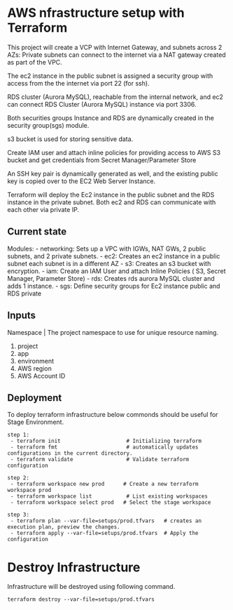 # AWS nfrastructure setup with Terraform
This project will create a VCP with Internet Gateway, and subnets across 2 AZs:
Private subnets can connect to the internet via a NAT gateway created as part of the VPC.

The ec2 instance in the public subnet is assigned a security group with access from the 
the internet via port 22 (for ssh).

RDS cluster (Aurora MySQL), reachable from the internal network, and ec2 can connect RDS Cluster (Aurora MySQL) instance via port 3306. 

Both securities groups Instance and RDS are dynamically created in the security group(sgs) module.

s3 bucket is used for storing sensitive data.
 
Create IAM user and attach inline policies for providing access to AWS S3 bucket and get credentials from Secret Manager/Parameter Store

An SSH key pair is dynamically generated as well, and the existing public key is copied over to the EC2 Web Server Instance.

Terraform will deploy the Ec2 instance in the public subnet and the RDS instance in the private subnet. Both ec2 and RDS can communicate with each other via private IP.


## Current state

Modules:
    - networking: Sets up a VPC with IGWs, NAT GWs, 2 public subnets, and 2 private subnets.
	- ec2:  Creates an ec2 instance in a public subnet each subnet is in a different AZ
	- s3:    Creates an s3 bucket with encryption.
	- iam: Create an IAM User and attach Inline Policies ( S3, Secret Manager, Parameter Store) 
	- rds:  Creates rds aurora MySQL cluster and adds 1 instance.
	- sgs:  Define security groups for Ec2 instance public and RDS private

## Inputs

Namespace | The project namespace to use for unique resource naming.

1) project
2) app
3) environment
4) AWS region
5) AWS Account ID

## Deployment 

To deploy terraform infrastructure below commonds should be useful for Stage Environment.

    step 1:
     - terraform init                     # Initializing terraform
     - terraform fmt                      # automatically updates configurations in the current directory.
     - terraform validate                 # Validate terraform configuration

    step 2:
     - terraform workspace new prod      # Create a new terraform workspace prod
     - terraform workspace list           # List existing workspaces
     - terraform workspace select prod   # Select the stage workspace

    step 3: 
     - terraform plan --var-file=setups/prod.tfvars   # creates an execution plan, preview the changes.
     - terraform apply --var-file=setups/prod.tfvars  # Apply the configuration


# Destroy Infrastructure

Infrastructure will be destroyed using following command. 
    
    terraform destroy --var-file=setups/prod.tfvars 

